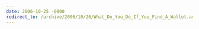 ```yaml
---
date: 2006-10-25 -0800
redirect_to: /archive/2006/10/26/What_Do_You_Do_If_You_Find_A_Wallet.aspx/
---
```

